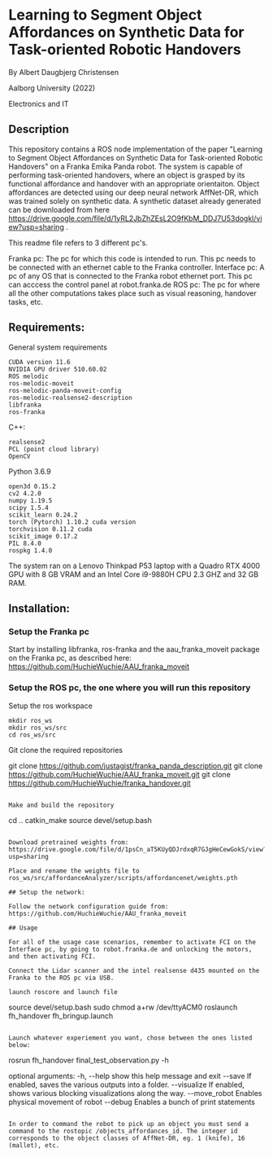# Learning to Segment Object Affordances on Synthetic Data for Task-oriented Robotic Handovers

By Albert Daugbjerg Christensen

Aalborg University (2022)

Electronics and IT

## Description

This repository contains a ROS node implementation of the paper "Learning to Segment Object Affordances on Synthetic Data for Task-oriented Robotic Handovers" on a Franka Emika Panda robot. The system is capable of performing task-oriented handovers, where an object is grasped by its functional affordance and handover with an appropriate orientaiton. Object affordances are detected using our deep neural network AffNet-DR, which was trained solely on synthetic data. A synthetic dataset already generated can be downloaded from here https://drive.google.com/file/d/1yRL2JbZhZEsL2O9fKbM_DDJ7U53dogkl/view?usp=sharing .

This readme file refers to 3 different pc's.

Franka pc: The pc for which this code is intended to run. This pc needs to be connected with an ethernet cable to the Franka controller.
Interface pc: A pc of any OS that is connected to the Franka robot ethernet port. This pc can acccess the control panel at robot.franka.de
ROS pc: The pc for where all the other computations takes place such as visual reasoning, handover tasks, etc.

## Requirements:

General system requirements
```
CUDA version 11.6
NVIDIA GPU driver 510.60.02
ROS melodic
ros-melodic-moveit
ros-melodic-panda-moveit-config
ros-melodic-realsense2-description
libfranka
ros-franka
```

C++:
```
realsense2
PCL (point cloud library)
OpenCV
```

Python 3.6.9
```
open3d 0.15.2
cv2 4.2.0
numpy 1.19.5
scipy 1.5.4
scikit_learn 0.24.2
torch (Pytorch) 1.10.2 cuda version
torchvision 0.11.2 cuda
scikit_image 0.17.2
PIL 8.4.0
rospkg 1.4.0
```

The system ran on a Lenovo Thinkpad P53 laptop with a Quadro RTX 4000 GPU with 8 GB VRAM and an Intel Core i9-9880H CPU 2.3 GHZ and 32 GB RAM.


## Installation:


### Setup the Franka pc

Start  by installing libfranka, ros-franka and the aau_franka_moveit package on the Franka pc, as described here: https://github.com/HuchieWuchie/AAU_franka_moveit

### Setup the ROS pc, the one where you will run this repository

Setup the ros workspace

```
mkdir ros_ws
mkdir ros_ws/src
cd ros_ws/src
```

Git clone the required repositories

git clone https://github.com/justagist/franka_panda_description.git
git clone https://github.com/HuchieWuchie/AAU_franka_moveit.git
git clone https://github.com/HuchieWuchie/franka_handover.git
```

Make and build the repository

```
cd ..
catkin_make
source devel/setup.bash
```

Download pretrained weights from: https://drive.google.com/file/d/1psCn_aT5KUyQDJrdxqR7GJgHeCewGokS/view?usp=sharing

Place and rename the weights file to ros_ws/src/affordanceAnalyzer/scripts/affordancenet/weights.pth

## Setup the network:

Follow the network configuration guide from: https://github.com/HuchieWuchie/AAU_franka_moveit

## Usage

For all of the usage case scenarios, remember to activate FCI on the Interface pc, by going to robot.franka.de and unlocking the motors, and then activating FCI.

Connect the Lidar scanner and the intel realsense d435 mounted on the Franka to the ROS pc via USB.

launch roscore and launch file
```
source devel/setup.bash
sudo chmod a+rw /dev/ttyACM0
roslaunch fh_handover fh_bringup.launch
```

Launch whatever experiement you want, chose between the ones listed below:
```
rosrun fh_handover final_test_observation.py -h

optional arguments:
  -h, --help    show this help message and exit
  --save        If enabled, saves the various outputs into a folder.
  --visualize   If enabled, shows various blocking visualizations along the
                way.
  --move_robot  Enables physical movement of robot
  --debug       Enables a bunch of print statements
```

In order to command the robot to pick up an object you must send a command to the rostopic /objects_affordances_id. The integer id corresponds to the object classes of AffNet-DR, eg. 1 (knife), 16 (mallet), etc.
